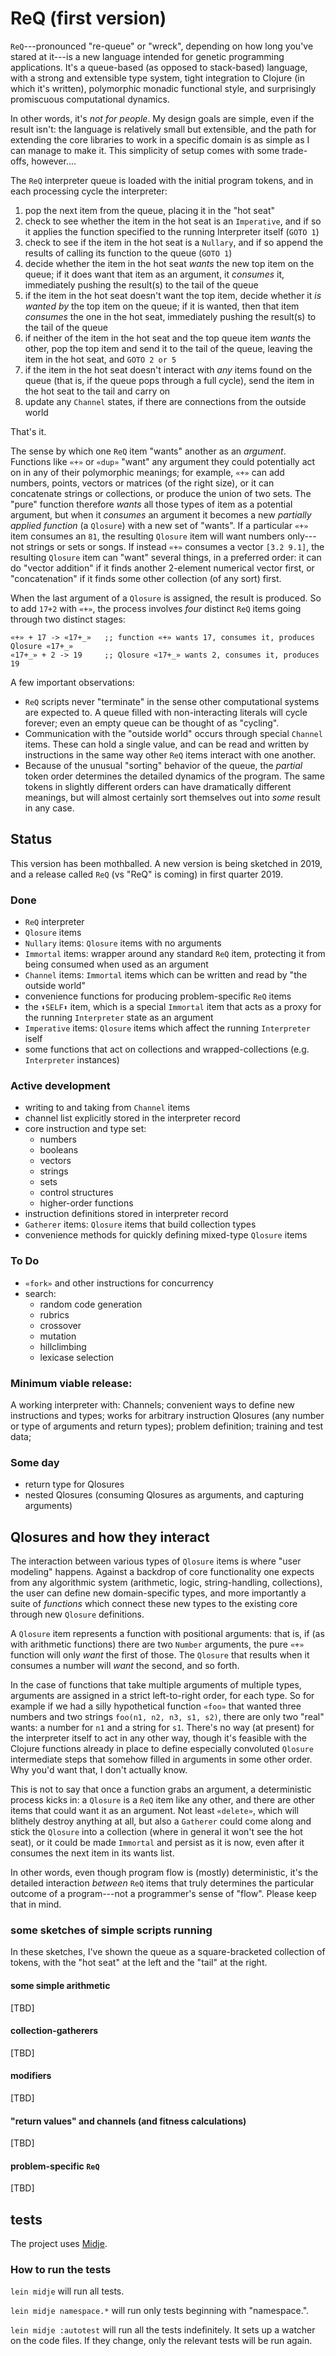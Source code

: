 # ReQ (first version)

`ReQ`---pronounced "re-queue" or "wreck", depending on how long you've stared at it---is a new language intended for genetic programming applications. It's a queue-based (as opposed to stack-based) language, with a strong and extensible type system, tight integration to Clojure (in which it's written), polymorphic monadic functional style, and surprisingly promiscuous computational dynamics.

In other words, it's _not for people_. My design goals are simple, even if the result isn't: the language is relatively small but extensible, and the path for extending the core libraries to work in a specific domain is as simple as I can manage to make it. This simplicity of setup comes with some trade-offs, however....

The `ReQ` interpreter queue is loaded with the initial program tokens, and in each processing cycle the interpreter:

1. pop the next item from the queue, placing it in the "hot seat"
2. check to see whether the item in the hot seat is an `Imperative`, and if so it applies the function specified to the running Interpreter itself (`GOTO 1`)
3. check to see if the item in the hot seat is a `Nullary`, and if so append the results of calling its function to the queue (`GOTO 1`)
2. decide whether the item in the hot seat _wants_ the new top item on the queue; if it does want that item as an argument, it _consumes_ it, immediately pushing the result(s) to the tail of the queue
3. if the item in the hot seat doesn't want the top item, decide whether it _is wanted by_ the top item on the queue; if it is wanted, then that item _consumes_ the one in the hot seat, immediately pushing the result(s) to the tail of the queue
4. if neither of the item in the hot seat and the top queue item _wants_ the other, pop the top item and send it to the tail of the queue, leaving the item in the hot seat, and `GOTO 2 or 5`
5. if the item in the hot seat doesn't interact with _any_ items found on the queue (that is, if the queue pops through a full cycle), send the item in the hot seat to the tail and carry on
6. update any `Channel` states, if there are connections from the outside world

That's it.

The sense by which one `ReQ` item "wants" another as an _argument_. Functions like `«+»` or `«dup»` "want" any argument they could potentially act on in any of their polymorphic meanings; for example, `«+»` can add numbers, points, vectors or matrices (of the right size), or it can concatenate strings or collections, or produce the union of two sets. The "pure" function therefore _wants_ all those types of item as a potential argument, but when it _consumes_ an argument it becomes a new _partially applied function_ (a `Qlosure`) with a new set of "wants". If a particular `«+»` item consumes an `81`, the resulting `Qlosure` item will want numbers only---not strings or sets or songs. If instead `«+»` consumes a vector `[3.2 9.1]`, the resulting `Qlosure` item can "want" several things, in a preferred order: it can do "vector addition" if it finds another 2-element numerical vector first, or "concatenation" if it finds some other collection (of any sort) first.

When the last argument of a `Qlosure` is assigned, the result is produced. So to add `17+2` with `«+»`, the process involves _four_ distinct `ReQ` items going through two distinct stages:

```text
«+» + 17 -> «17+_»   ;; function «+» wants 17, consumes it, produces Qlosure «17+_»
«17+_» + 2 -> 19     ;; Qlosure «17+_» wants 2, consumes it, produces 19
```

A few important observations:

- `ReQ` scripts never "terminate" in the sense other computational systems are expected to. A queue filled with non-interacting literals will cycle forever; even an empty queue can be thought of as "cycling".
- Communication with the "outside world" occurs through special `Channel` items. These can hold a single value, and can be read and written by instructions in the same way other `ReQ` items interact with one another.
- Because of the unusual "sorting" behavior of the queue, the _partial_ token order determines the detailed dynamics of the program. The same tokens in slightly different orders can have dramatically different meanings, but will almost certainly sort themselves out into _some_ result in any case.

## Status

This version has been mothballed. A new version is being sketched in 2019, and a release called `ReQ` (vs "ReQ" is coming) in first quarter 2019.

### Done

- `ReQ` interpreter
- `Qlosure` items
- `Nullary` items: `Qlosure` items with no arguments
- `Immortal` items: wrapper around any standard `ReQ` item, protecting it from being consumed when used as an argument
- `Channel` items: `Immortal` items which can be written and read by "the outside world"
- convenience functions for producing problem-specific `ReQ` items
- the `⬍SELF⬍` item, which is a special `Immortal` item that acts as a proxy for the running `Interpreter` state as an argument
- `Imperative` items: `Qlosure` items which affect the running `Interpreter` iself
- some functions that act on collections and wrapped-collections (e.g. `Interpreter` instances)

### Active development

- writing to and taking from `Channel` items
- channel list explicitly stored in the interpreter record
- core instruction and type set:
  - numbers
  - booleans
  - vectors
  - strings
  - sets
  - control structures
  - higher-order functions
- instruction definitions stored in interpreter record
- `Gatherer` items: `Qlosure` items that build collection types
- convenience methods for quickly defining mixed-type `Qlosure` items

### To Do

- `«fork»` and other instructions for concurrency
- search:
    - random code generation
    - rubrics
    - crossover
    - mutation
    - hillclimbing
    - lexicase selection

### Minimum viable release:

A working interpreter with: Channels; convenient ways to define new instructions and types; works for arbitrary instruction Qlosures (any number or type of arguments and return types); problem definition; training and test data; 

### Some day

- return type for Qlosures
- nested Qlosures (consuming Qlosures as arguments, and capturing arguments)


## Qlosures and how they interact

The interaction between various types of `Qlosure` items is where "user modeling" happens. Against a backdrop of core functionality one expects from any algorithmic system (arithmetic, logic, string-handling, collections), the user can define new domain-specific types, and more importantly a suite of _functions_ which connect these new types to the existing core through new `Qlosure` definitions.

A `Qlosure` item represents a function with positional arguments: that is, if (as with arithmetic functions) there are two `Number` arguments, the pure `«+»` function will only _want_ the first of those. The `Qlosure` that results when it consumes a number will _want_ the second, and so forth.

In the case of functions that take multiple arguments of multiple types, arguments are assigned in a strict left-to-right order, for each type. So for example if we had a silly hypothetical function `«foo»` that wanted three numbers and two strings `foo(n1, n2, n3, s1, s2)`, there are only two "real" wants: a number for `n1` and a string for `s1`. There's no way (at present) for the interpreter itself to act in any other way, though it's feasible with the Clojure functions already in place to define especially convoluted `Qlosure` intermediate steps that somehow filled in arguments in some other order. Why you'd want that, I don't actually know.

This is not to say that once a function grabs an argument, a deterministic process kicks in: a `Qlosure` is a `ReQ` item like any other, and there are other items that could want it as an argument. Not least `«delete»`, which will blithely destroy anything at all, but also a `Gatherer` could come along and stick the `Qlosure` into a collection (where in general it won't see the hot seat), or it could be made `Immortal` and persist as it is now, even after it consumes the next item in its wants list.

In other words, even though program flow is (mostly) deterministic, it's the detailed interaction _between_ `ReQ` items that truly determines the particular outcome of a program---not a programmer's sense of "flow". Please keep that in mind.

### some sketches of simple scripts running

In these sketches, I've shown the queue as a square-bracketed collection of tokens, with the "hot seat" at the left and the "tail" at the right.

#### some simple arithmetic

[TBD]

#### collection-gatherers

[TBD]

#### modifiers

[TBD]

#### "return values" and channels (and fitness calculations)

[TBD]

#### problem-specific `ReQ`

[TBD]

## tests

The project uses [Midje](https://github.com/marick/Midje/).

### How to run the tests

`lein midje` will run all tests.

`lein midje namespace.*` will run only tests beginning with "namespace.".

`lein midje :autotest` will run all the tests indefinitely. It sets up a
watcher on the code files. If they change, only the relevant tests will be
run again.
